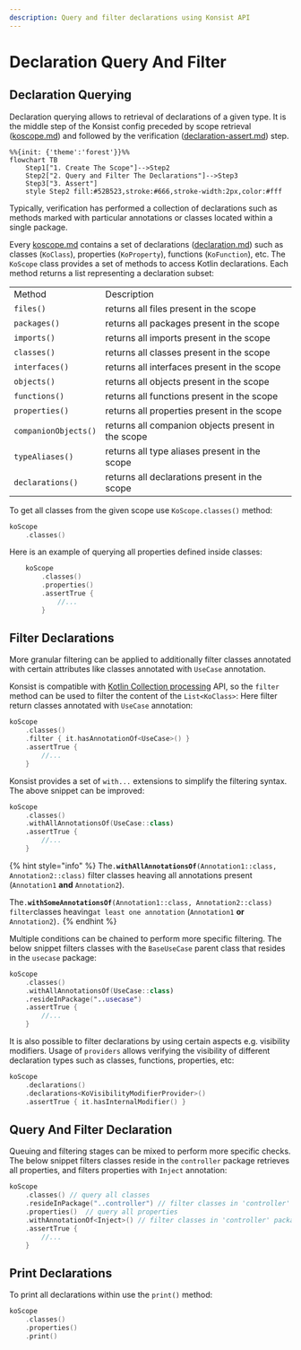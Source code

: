 ```yaml
---
description: Query and filter declarations using Konsist API
---
```


# Declaration Query And Filter

## Declaration Querying

Declaration querying allows to retrieval of declarations of a given type. It is the middle step of the Konsist config preceded by scope retrieval ([koscope.md](koscope.md "mention")) and followed by the verification ([declaration-assert.md](declaration-assert.md "mention")) step.

```mermaid
%%{init: {'theme':'forest'}}%%
flowchart TB
    Step1["1. Create The Scope"]-->Step2
    Step2["2. Query and Filter The Declarations"]-->Step3
    Step3["3. Assert"]
    style Step2 fill:#52B523,stroke:#666,stroke-width:2px,color:#fff
```

Typically, verification has performed a collection of declarations such as methods marked with particular annotations or classes located within a single package.

Every [koscope.md](koscope.md "mention") contains a set of declarations ([declaration.md](../features/declaration.md "mention")) such as classes (`KoClass`), properties (`KoProperty`), functions (`KoFunction`), etc. The `KoScope` class provides a set of methods to access Kotlin declarations. Each method returns a list representing a declaration subset:

|                      |                                                    |
|----------------------|----------------------------------------------------|
| Method               | Description                                        |
| `files()`            | returns all files present in the scope             |
| `packages()`         | returns all packages present in the scope          |
| `imports()`          | returns all imports present in the scope           |
| `classes()`          | returns all classes present in the scope           |
| `interfaces()`       | returns all interfaces present in the scope        |
| `objects()`          | returns all objects present in the scope           |
| `functions()`        | returns all functions present in the scope         |
| `properties()`       | returns all properties present in the scope        |
| `companionObjects()` | returns all companion objects present in the scope |
| `typeAliases()`      | returns all type aliases present in the scope      |
| `declarations()`     | returns all declarations present in the scope      |

To get all classes from the given scope use `KoScope.classes()` method:

```kotlin
koScope
    .classes()
```

Here is an example of querying all properties defined inside classes:

```kotlin
    koScope
        .classes()
        .properties()
        .assertTrue { 
            //...
        }
```

## Filter Declarations

More granular filtering can be applied to additionally filter classes annotated with certain attributes like classes annotated with `UseCase` annotation.

Konsist is compatible with [Kotlin Collection processing](https://kotlinlang.org/docs/collections-overview.html#list) API, so the `filter` method can be used to filter the content of the `List<KoClass>`: Here filter return classes annotated with `UseCase` annotation:

```kotlin
koScope
    .classes()
    .filter { it.hasAnnotationOf<UseCase>() }
    .assertTrue { 
        //... 
    }
```

Konsist provides a set of `with...` extensions to simplify the filtering syntax. The above snippet can be improved:

```kotlin
koScope
    .classes()
    .withAllAnnotationsOf(UseCase::class)
    .assertTrue { 
        //...
    }
```

{% hint style="info" %}
The`.`**`withAllAnnotationsOf`**`(Annotation1::class, Annotation2::class)` filter classes heaving all annotations present (`Annotation1` **and** `Annotation2`).&#x20;

The`.`**`withSomeAnnotationsOf`**`(Annotation1::class, Annotation2::class) filter`classes  heaving`at least one annotation` (`Annotation1` **or** `Annotation2`)`.`
{% endhint %}

Multiple conditions can be chained to perform more specific filtering. The below snippet filters classes with the `BaseUseCase` parent class that resides in the `usecase` package:&#x20;

```kotlin
koScope
    .classes()
    .withAllAnnotationsOf(UseCase::class)
    .resideInPackage("..usecase")
    .assertTrue { 
        //...
    }
```

It is also possible to filter declarations by using certain aspects e.g. visibility modifiers. Usage of `providers` allows verifying the visibility of different declaration types such as classes, functions, properties, etc:

```kotlin
koScope
    .declarations()
    .declarations<KoVisibilityModifierProvider>()
    .assertTrue { it.hasInternalModifier() }
```

## Query And Filter Declaration

Queuing and filtering stages can be mixed to perform more specific checks. The below snippet filters classes reside in the `controller` package retrieves all properties, and filters properties with `Inject` annotation:

```kotlin
koScope
    .classes() // query all classes
    .resideInPackage("..controller") // filter classes in 'controller' package
    .properties()  // query all properties
    .withAnnotationOf<Inject>() // filter classes in 'controller' package
    .assertTrue { 
        //...
    }
```

## Print Declarations

To print all declarations within use the `print()` method:

```kotlin
koScope
    .classes()
    .properties()
    .print()
```
